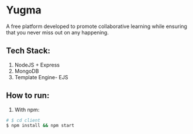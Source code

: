 # Yugma

A free platform developed to promote collaborative learning while ensuring that you never miss out on any happening.

<!-- ## Features 
 

## Deployment 
1. Client side - Vercel  -->

<!-- ## Client Side -->

<!-- ### Wireframe prototype link: 
Figma Link - https://www.figma.com/file/peJwosnp6l4tXk6k6VgyvW/Microsoft?node-id=0%3A1 -->

## Tech Stack:
1. NodeJS + Express
2. MongoDB 
3. Template Engine- EJS 

## How to run: 

1. With npm: 
```bash
# $ cd client
$ npm install && npm start
```

<!-- ## Server side -->

<!-- ### ER diagram link: -->
<!-- drawSQL - https://drawsql.app/student-141/diagrams/classroom-schedule -->


<!-- ### Tech Stack: 
1. MySQL 
2. NodeJS + Express
3. Typescript

### How to run: 
1. With yarn: 
```bash
$ cd server
$ yarn && yarn start
```

2. With npm: 
```bash
$ cd server
$ npm install && npm run start
``` -->